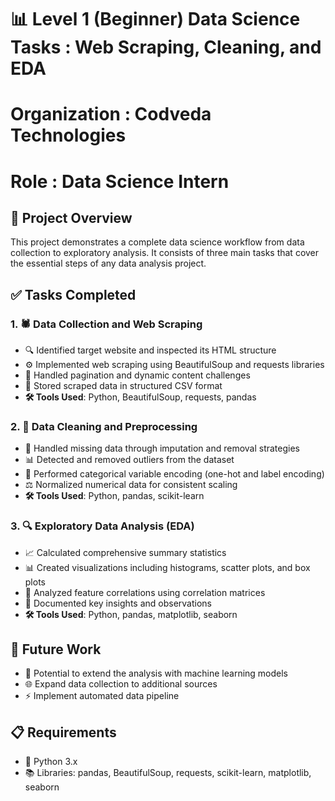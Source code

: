 # 📊 Level 1 (Beginner) Data Science Tasks : Web Scraping, Cleaning, and EDA
# Organization : Codveda Technologies
# Role : Data Science Intern


## 🚀 Project Overview
This project demonstrates a complete data science workflow from data collection to exploratory analysis. It consists of three main tasks that cover the essential steps of any data analysis project.

## ✅ Tasks Completed

### 1. 🕷️ Data Collection and Web Scraping
- 🔍 Identified target website and inspected its HTML structure
- ⚙️ Implemented web scraping using BeautifulSoup and requests libraries
- 🔄 Handled pagination and dynamic content challenges
- 💾 Stored scraped data in structured CSV format
- **🛠️ Tools Used**: Python, BeautifulSoup, requests, pandas

### 2. 🧹 Data Cleaning and Preprocessing
- 🧩 Handled missing data through imputation and removal strategies
- 📊 Detected and removed outliers from the dataset
- 🔢 Performed categorical variable encoding (one-hot and label encoding)
- ⚖️ Normalized numerical data for consistent scaling
- **🛠️ Tools Used**: Python, pandas, scikit-learn

### 3. 🔍 Exploratory Data Analysis (EDA)
- 📈 Calculated comprehensive summary statistics
- 📊 Created visualizations including histograms, scatter plots, and box plots
- 🔗 Analyzed feature correlations using correlation matrices
- 📝 Documented key insights and observations
- **🛠️ Tools Used**: Python, pandas, matplotlib, seaborn


## 🔮 Future Work
- 🤖 Potential to extend the analysis with machine learning models
- 🌐 Expand data collection to additional sources
- ⚡ Implement automated data pipeline

## 📋 Requirements
- 🐍 Python 3.x
- 📚 Libraries: pandas, BeautifulSoup, requests, scikit-learn, matplotlib, seaborn
